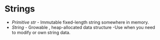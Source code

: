 # Strings

- _Primitive str_ - Immutable fixed-length string somewhere in memory.
- _String_ - Growable , heap-allocated data structure -Use when you need to modify or own string data.

